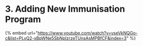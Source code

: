 # 3. Adding New Immunisation Program

{% embed url="https://www.youtube.com/watch?v=yseVkNQGo-c&list=PLyQ2-xBpWNe5SbNpIzrzeTUnsAsMPBfCF&index=3" %}

